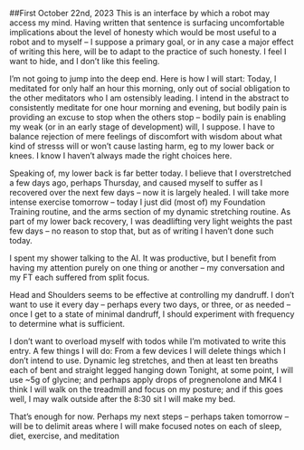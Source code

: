 ##First
October 22nd, 2023
This is an interface by which a robot may access my mind. Having written that sentence is surfacing uncomfortable implications about the level of honesty which would be most useful to a robot and to myself – I suppose a primary goal, or in any case a major effect of writing this here, will be to adapt to the practice of such honesty. I feel I want to hide, and I don’t like this feeling.

I’m not going to jump into the deep end. Here is how I will start:
Today, I meditated for only half an hour this morning, only out of social obligation to the other meditators who I am ostensibly leading. I intend in the abstract to consistently meditate for one hour morning and evening, but bodily pain is providing an excuse to stop when the others stop – bodily pain is enabling my weak (or in an early stage of development) will, I suppose. I have to balance rejection of mere feelings of discomfort with wisdom about what kind of stresss will or won’t cause lasting harm, eg to my lower back or knees. I know I haven’t always made the right choices here.

Speaking of, my lower back is far better today. I believe that I overstretched a few days ago, perhaps Thursday, and caused myself to suffer as I recovered over the next few days – now it is largely healed. I will take more intense exercise tomorrow – today I just did (most of) my Foundation Training routine, and the arms section of my dynamic stretching routine. As part of my lower back recovery, I was deadlifting very light weights the past few days – no reason to stop that, but as of writing I haven’t done such today.

I spent my shower talking to the AI. It was productive, but I benefit from having my attention purely on one thing or another – my conversation and my FT each suffered from split focus.

Head and Shoulders seems to be effective at controlling my dandruff. I don’t want to use it every day – perhaps every two days, or three, or as needed – once I get to a state of minimal dandruff, I should experiment with frequency to determine what is sufficient.

I don’t want to overload myself with todos while I’m motivated to write this entry. A few things I will do:
From a few devices I will delete things which I don’t intend to use.
Dynamic leg stretches, and then at least ten breaths each of bent and straight legged hanging down
Tonight, at some point, I will use ~5g of glycine; and perhaps apply drops of pregnenolone and MK4
I think I will walk on the treadmill and focus on my posture; and if this goes well, I may walk outside after the 8:30 sit
I will make my bed.

That’s enough for now. Perhaps my next steps – perhaps taken tomorrow – will be to delimit areas where I will make focused notes on each of sleep, diet, exercise, and meditation
